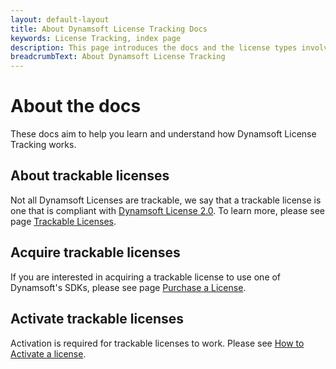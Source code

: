 ```yaml
---
layout: default-layout
title: About Dynamsoft License Tracking Docs
keywords: License Tracking, index page
description: This page introduces the docs and the license types involved
breadcrumbText: About Dynamsoft License Tracking
---
```


# About the docs

These docs aim to help you learn and understand how Dynamsoft License Tracking works. 

## About trackable licenses

Not all Dynamsoft Licenses are trackable, we say that a trackable license is one that is compliant with [Dynamsoft License 2.0]({{site.about}}terms.html#license-2.0). To learn more, please see page [Trackable Licenses]({{site.about}}licensetypes.html).

## Acquire trackable licenses

If you are interested in acquiring a trackable license to use one of Dynamsoft's SDKs, please see page [Purchase a License]({{site.about}}purchase.html).

## Activate trackable licenses

Activation is required for trackable licenses to work. Please see [How to Activate a license]({{site.about}}activate.html).
